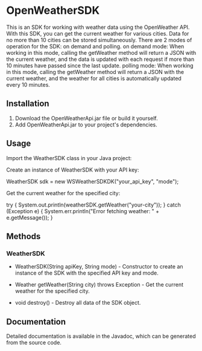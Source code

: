 # OpenWeatherSDK

This is an SDK for working with weather data using the OpenWeather API. With this SDK, you can get the current weather for various cities.
Data for no more than 10 cities can be stored simultaneously.
There are 2 modes of operation for the SDK: on demand and polling.
on demand mode: When working in this mode, calling the getWeather method will return a JSON with the current weather, and the data is updated with each request if more than 10 minutes have passed since the last update.
polling mode: When working in this mode, calling the getWeather method will return a JSON with the current weather, and the weather for all cities is automatically updated every 10 minutes.

## Installation

1. Download the OpenWeatherApi.jar file or build it yourself.
2. Add OpenWeatherApi.jar to your project's dependencies.

## Usage

Import the WeatherSDK class in your Java project:

Create an instance of WeatherSDK with your API key:

WeatherSDK sdk = new WSWeatherSDKDK("your_api_key", "mode");

Get the current weather for the specified city:

try {
System.out.println(weatherSDK.getWeather("your-city"));
} catch (Exception e) {
    System.err.println("Error fetching weather: " + e.getMessage());
}

## Methods

### WeatherSDK

- WeatherSDK(String apiKey, String mode) - Constructor to create an instance of the SDK with the specified API key and mode.

- Weather getWeather(String city) throws Exception - Get the current weather for the specified city.

- void destroy() - Destroy all data of the SDK object.

## Documentation

Detailed documentation is available in the Javadoc, which can be generated from the source code.
